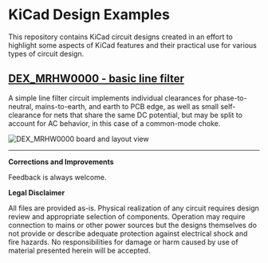 # KiCad Design Examples

This repository contains KiCad circuit designs created in an effort to highlight some aspects of KiCad features and their practical use for various types of circuit design. 


## [DEX_MRHW0000 - basic line filter](dex0000_mains_filter/readme.md) 

A simple line filter circuit implements individual clearances for phase-to-neutral, mains-to-earth, and earth to PCB edge, as well as small self-clearance for nets that share the same DC potential, but may be split to account for AC behavior, in this case of a common-mode choke.

![DEX_MRHW0000 board and layout view](dex0000_mains_filter/img/DEX_MRHW0000A.png)

---

**Corrections and Improvements**

Feedback is always welcome.

**Legal Disclaimer**

All files are provided as-is. Physical realization of any circuit requires design review and appropriate selection of components. Operation may require connection to mains or other power sources but the designs themselves do not provide or describe adequate protection against electrical shock and fire hazards. No responsibilities for damage or harm caused by use of material presented herein will be accepted.
